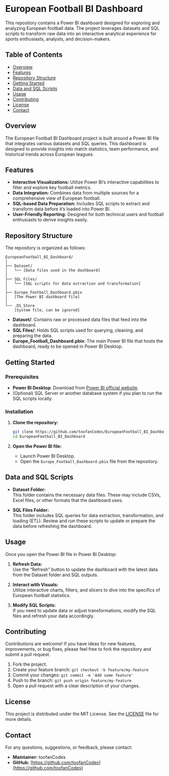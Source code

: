 # European Football BI Dashboard

This repository contains a Power BI dashboard designed for exploring and analyzing European football data. The project leverages datasets and SQL scripts to transform raw data into an interactive analytical experience for sports enthusiasts, analysts, and decision-makers.

## Table of Contents

- [Overview](#overview)
- [Features](#features)
- [Repository Structure](#repository-structure)
- [Getting Started](#getting-started)
- [Data and SQL Scripts](#data-and-sql-scripts)
- [Usage](#usage)
- [Contributing](#contributing)
- [License](#license)
- [Contact](#contact)

## Overview

The European Football BI Dashboard project is built around a Power BI file that integrates various datasets and SQL queries. This dashboard is designed to provide insights into match statistics, team performance, and historical trends across European leagues.

## Features

- **Interactive Visualizations:** Utilize Power BI’s interactive capabilities to filter and explore key football metrics.
- **Data Integration:** Combines data from multiple sources for a comprehensive view of European football.
- **SQL-based Data Preparation:** Includes SQL scripts to extract and transform data before it’s loaded into Power BI.
- **User-Friendly Reporting:** Designed for both technical users and football enthusiasts to derive insights easily.

## Repository Structure

The repository is organized as follows:

```
EuropeanFootball_BI_Dashboard/
│
├── Dataset/
│   └── [Data files used in the dashboard]
│
├── SQL Files/
│   └── [SQL scripts for data extraction and transformation]
│
├── Europe_Football_Dashboard.pbix
│   [The Power BI dashboard file]
│
└── .DS_Store
    [System file, can be ignored]
```

- **Dataset/**: Contains raw or processed data files that feed into the dashboard.
- **SQL Files/**: Holds SQL scripts used for querying, cleaning, and preparing the data.
- **Europe_Football_Dashboard.pbix**: The main Power BI file that hosts the dashboard, ready to be opened in Power BI Desktop.

## Getting Started

### Prerequisites

- **Power BI Desktop**: Download from [Power BI official website](https://powerbi.microsoft.com/desktop/).
- (Optional) SQL Server or another database system if you plan to run the SQL scripts locally.

### Installation

1. **Clone the repository:**

   ```bash
   git clone https://github.com/toofanCodes/EuropeanFootball_BI_Dashboard.git
   cd EuropeanFootball_BI_Dashboard
   ```

2. **Open the Power BI file:**

   - Launch Power BI Desktop.
   - Open the `Europe_Football_Dashboard.pbix` file from the repository.

## Data and SQL Scripts

- **Dataset Folder:**  
  This folder contains the necessary data files. These may include CSVs, Excel files, or other formats that the dashboard uses.
  
- **SQL Files Folder:**  
  This folder includes SQL queries for data extraction, transformation, and loading (ETL). Review and run these scripts to update or prepare the data before refreshing the dashboard.

## Usage

Once you open the Power BI file in Power BI Desktop:

1. **Refresh Data:**  
   Use the “Refresh” button to update the dashboard with the latest data from the Dataset folder and SQL outputs.
   
2. **Interact with Visuals:**  
   Utilize interactive charts, filters, and slicers to dive into the specifics of European football statistics.
   
3. **Modify SQL Scripts:**  
   If you need to update data or adjust transformations, modify the SQL files and refresh your data accordingly.

## Contributing

Contributions are welcome! If you have ideas for new features, improvements, or bug fixes, please feel free to fork the repository and submit a pull request.

1. Fork the project.
2. Create your feature branch: `git checkout -b feature/my-feature`
3. Commit your changes: `git commit -m 'Add some feature'`
4. Push to the branch: `git push origin feature/my-feature`
5. Open a pull request with a clear description of your changes.

## License

This project is distributed under the MIT License. See the [LICENSE](LICENSE) file for more details.

## Contact

For any questions, suggestions, or feedback, please contact:

- **Maintainer:** toofanCodes
- **GitHub:** [https://github.com/toofanCodes](https://github.com/toofanCodes)
